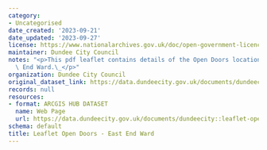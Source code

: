 ```yaml
---
category:
- Uncategorised
date_created: '2023-09-21'
date_updated: '2023-09-27'
license: https://www.nationalarchives.gov.uk/doc/open-government-licence/version/3/
maintainer: Dundee City Council
notes: "<p>This pdf leaflet contains details of the Open Doors locations within East\
  \ End Ward.\_</p>"
organization: Dundee City Council
original_dataset_link: https://data.dundeecity.gov.uk/documents/dundeecity::leaflet-open-doors-east-end-ward
records: null
resources:
- format: ARCGIS HUB DATASET
  name: Web Page
  url: https://data.dundeecity.gov.uk/documents/dundeecity::leaflet-open-doors-east-end-ward
schema: default
title: Leaflet Open Doors - East End Ward
---
```

